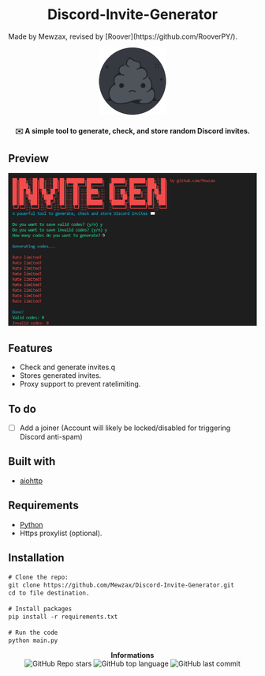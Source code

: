 <h1 align="center">Discord-Invite-Generator</h1>
Made by Mewzax, revised by [Roover](https://github.com/RooverPY/).

<p align="center">
<img src="./logo.png">
</p>

<h4 align='center'>✉️ A simple tool to generate, check, and store random Discord invites.</h4>

## Preview
<img src="./preview.png">

## Features

- Check and generate invites.q
- Stores generated invites.
- Proxy support to prevent ratelimiting.

## To do

- [ ] Add a joiner (Account will likely be locked/disabled for triggering Discord anti-spam)

## Built with

- [aiohttp](https://docs.aiohttp.org/en/stable/)

## Requirements

- [Python](https://www.python.org/downloads/)
- Https proxylist (optional).

## Installation

```t
# Clone the repo:
git clone https://github.com/Mewzax/Discord-Invite-Generator.git
cd to file destination.

# Install packages
pip install -r requirements.txt

# Run the code
python main.py
```

<p align="center"> 
    <b>Informations</b><br>
    <img alt="GitHub Repo stars" src="https://img.shields.io/github/stars/Mewzax/Discord-Invite-Generator?style=social">
    <img alt="GitHub top language" src="https://img.shields.io/github/languages/top/Mewzax/Discord-Invite-Generator">
    <img alt="GitHub last commit" src="https://img.shields.io/github/last-commit/Mewzax/Discord-Invite-Generator">
</p>
